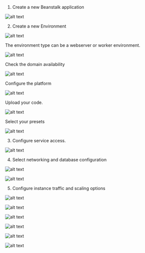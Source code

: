 1. Create a new Beanstalk application

![alt text](images\beanstalk-01.png)

2. Create a new Environment

![alt text](images\beanstalk-02.png)

The environment type can be a webserver or worker environment. 

![alt text](images\beanstalk-03.png)

Check the domain availability

![alt text](images\beanstalk-04.png)


Configure the platform 

![alt text](images\beanstalk-05.png)

Upload your code.

![alt text](images\beanstalk-06.png)

Select your presets

![alt text](images\beanstalk-07.png)


3. Configure service access.

![alt text](images\beanstalk-08.png)


4. Select networking and database configuration

![alt text](images\beanstalk-09.png)


![alt text](images\beanstalk-10.png)

5. Configure instance traffic and scaling options

![alt text](images\beanstalk-11.png)

![alt text](images\beanstalk-12.png)

![alt text](images\beanstalk-13.png)

![alt text](images\beanstalk-14.png)

![alt text](images\beanstalk-15.png)

![alt text](images\beanstalk-16.png)
